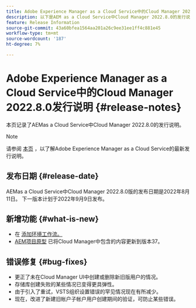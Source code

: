 ```yaml
---
title: Adobe Experience Manager as a Cloud Service中的Cloud Manager 2022.8.0发行说明
description: 以下是AEM as a Cloud Service中Cloud Manager 2022.8.0的发行说明。
feature: Release Information
source-git-commit: 43a60bfea1564aa201a26c9ee31ee1ff4c881e45
workflow-type: tm+mt
source-wordcount: '187'
ht-degree: 7%

---
```



# Adobe Experience Manager as a Cloud Service中的Cloud Manager 2022.8.0发行说明 {#release-notes}

本页记录了AEMas a Cloud Service中Cloud Manager 2022.8.0的发行说明。

>[!NOTE]
>
>请参阅 [本页](/help/release-notes/release-notes-cloud/release-notes-current.md) ，以了解Adobe Experience Manager as a Cloud Service的最新发行说明。

## 发布日期 {#release-date}

AEMas a Cloud Service中Cloud Manager 2022.8.0版的发布日期是2022年8月11日。 下一版本计划于2022年9月9日发布。

## 新增功能 {#what-is-new}

* 在 [添加环境工作流。](/help/implementing/cloud-manager/manage-environments.md)
* [AEM项目原型](https://experienceleague.adobe.com/docs/experience-manager-core-components/using/developing/archetype/overview.html) 已将Cloud Manager中包含的内容更新到版本37。

## 错误修复 {#bug-fixes}

* 更正了未在Cloud Manager UI中创建或删除新旧版用户的情况。
* 存储库创建失败的某些情况已变得更具弹性。
* 由于引入了重试，VSTS组织设置错误的罕见情况现在有所减少。
* 现在，改进了新建旧帐户子帐户用户创建期间的验证，可防止某些错误。
